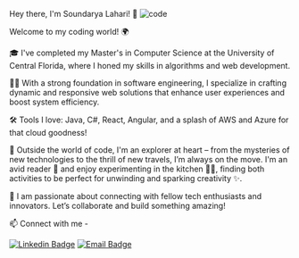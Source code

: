 Hey there, I'm Soundarya Lahari! 👋
![code](https://github.com/soundaryalaharivalipe/soundaryalaharivalipe/assets/169948476/3dd883af-d819-4e34-a60f-76bdc7b2dfd1)

Welcome to my coding world! 🌍

🎓 I've completed my Master's in Computer Science at the University of Central Florida, where I honed my skills in algorithms and web development.

👩‍💻 With a strong foundation in software engineering, I specialize in crafting dynamic and responsive web solutions that enhance user experiences and boost system efficiency.

🛠️ Tools I love: Java, C#, React, Angular, and a splash of AWS and Azure for that cloud goodness!

🌟 Outside the world of code, I'm an explorer at heart – from the mysteries of new technologies to the thrill of new travels, I’m always on the move. I'm an avid reader 📖 and enjoy experimenting in the kitchen 👩‍🍳, finding both activities to be perfect for unwinding and sparking creativity ✨.

🤝 I am passionate about connecting with fellow tech enthusiasts and innovators. Let’s collaborate and build something amazing! 

📫 Connect with me -

[![Linkedin Badge](https://img.shields.io/badge/-LinkedIn-0e76a8?style=flat-square&logo=Linkedin&logoColor=white)](https://linkedin.com/in/v-soundarya-lahari) 
[![Email Badge](https://img.shields.io/badge/-Email-red?style=flat-square&logo=Gmail&logoColor=white)](mailto:slahariv@gmail.com)


